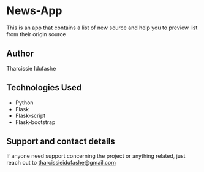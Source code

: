 # News-App
This is an app that contains a list of new source and help you to preview list from their origin source

## Author
Tharcissie Idufashe

## Technologies Used
 * Python
 * Flask
 * Flask-script
 * Flask-bootstrap
 
## Support and contact details
If anyone need support concerning the project or anything related, just reach out to tharcissieidufashe@gmail.com

